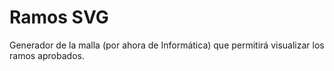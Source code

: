 # Ramos SVG
Generador de la malla (por ahora de Informática) que permitirá
visualizar los ramos aprobados.
